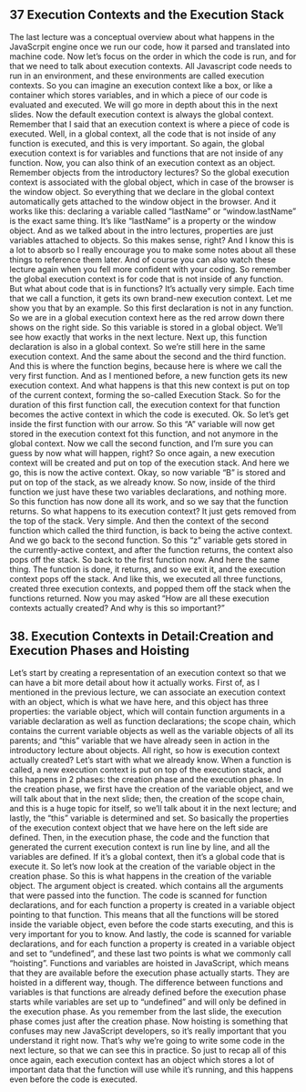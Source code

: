 ## 37 Execution Contexts and the Execution Stack
The last lecture was a conceptual overview about what happens in the JavaScrpit engine once we run our code, how it parsed and translated into machine code. Now let’s focus on the order in which the code is run, and for that we need to talk about execution contexts.
All Javascript code needs to run in an environment, and these environments are called execution contexts. So you can imagine an execution context like a box, or like a container which stores variables, and in which a piece of our code is evaluated and executed. We will go more in depth about this in the next slides. Now the default execution context is always the global context. Remember that I said that an execution context is where a piece of code is executed. Well, in a global context, all the code that is not inside of any function is executed, and this is very important. So again, the global execution context is for variables and functions that are not inside of any function. Now, you can also think of an execution context as an object. Remember objects from the introductory lectures? So the global execution context is associated with the global object, which in case of the browser is the window object. So everything that we declare in the global context automatically gets attached to the window object in the browser. And it works like this: declaring a variable called “lastName” or “window.lastName” is the exact same thing. It’s like “lastName” is a property or the window object. And as we talked about in the intro lectures, properties are just variables attached to objects. So this makes sense, right? And I know this is a lot to absorb so I really encourage you to make some notes about all these things to reference them later. And of course you can also watch these lecture again when you fell more confident with your coding.
So remember the global execution context is for code that is not inside of any function. But what about code that is in functions? It’s actually very simple. Each time that we call a function, it gets its own brand-new execution context. Let me show you that by an example. So this first declaration is not in any function. So we are in a global execution context here as the red arrow down there shows on the right side. So this variable is stored in a global object. We’ll see how exactly that works in the next lecture. Next up, this function declaration is also in a global context. So we’re still here in the same execution context. And the same about the second and the third function. And this is where the function begins, because here is where we call the very first function. And as I mentioned before, a new function gets its new execution context. And what happens is that this new context is put on top of the current context, forming the so-called Execution Stack. So for the duration of this first function call, the execution context for that function becomes the active context in which the code is executed. Ok. So let’s get inside the first function with our arrow. So this “A” variable will now get stored in the execution context fot this function, and not anymore in the global context. Now we call the second function, and I’m sure you can guess by now what will happen, right? So once again, a new execution context will be created and put on top of the execution stack. And here we go, this is now the active context. Okay, so now variable “B” is stored and put on top of the stack, as we already know. So now, inside of the third function we just have these two variables declarations, and nothing more. So this function has now done all its work, and so we say that the function returns. So what happens to its execution context? It just gets removed from the top of the stack. Very simple. And then the context of the second function which called the third function, is back to being the active context. And we go back to the second function. So this “z” variable gets stored in the currently-active context, and after the function returns, the context also pops off the stack. So back to the first function now. And here the same thing. The function is done, it returns, and so we exit it, and the execution context pops off the stack. And like this, we executed all three functions, created three execution contexts, and popped them off the stack when the functions returned. Now you may asked “How are all these execution contexts actually created? And why is this so important?” 


## 38. Execution Contexts in Detail:Creation and Execution Phases and Hoisting
Let’s start by creating a representation of an execution context so that we can have a bit more detail about how it actually works. First of, as I mentioned in the previous lecture, we can associate an execution context with an object, which is what we have here, and this object has three properties: the variable object, which will contain function arguments in a variable declaration as well as function declarations; the scope chain, which contains the current variable objects as well as the variable objects of all its parents; and “this” variable that we have already seen in action in the introductory lecture about objects. All right, so how is execution context actually created? Let’s start with what we already know. When a function is called, a new execution context is put on top of the execution stack, and this happens in 2 phases: the creation phase and the execution phase. In the creation phase, we first have the creation of the variable object, and we will talk about that in the next slide; then, the creation of the scope chain, and this is a huge topic for itself, so we’ll talk about it in the next lecture; and lastly, the “this” variable is determined and set. So basically the properties of the execution context object that we have here on the left side are defined. Then, in the execution phase, the code and the function that generated the current execution context is run line by line, and all the variables are defined. If it’s a global context, then it’s a global code that is execute it. So let’s now look at the creation of the variable object in the creation phase. So this is what happens in the creation of the variable object. The argument object is created. which contains all the arguments that were passed into the function. The code is scanned for function declarations, and for each function a property is created in a variable object pointing to that function. This means that all the functions will be stored inside the variable object, even before the code starts executing, and this is very important for you to know. And lastly, the code is scanned for variable declarations, and for each function a property is created in a variable object and set to “undefined”, and these last two points is what we commonly call “hoisting”. Functions and variables are hoisted in JavaScript, which means that they are available before the execution phase actually starts. They are hoisted in a different way, though. The difference between functions and variables is that functions are already defined before the execution phase starts while variables are set up to “undefined” and will only be defined in the execution phase. As you remember from the last slide, the execution phase comes just after the creation phase. Now hoisting is something that confuses may new JavaScript developers, so it’s really important that you understand it right now. That’s why we’re going to write some code in the next lecture, so that we can see this in practice. So just to recap all of this once again, each execution context has an object which stores a lot of important data that the function will use while it’s running, and this happens even before the code is executed.
